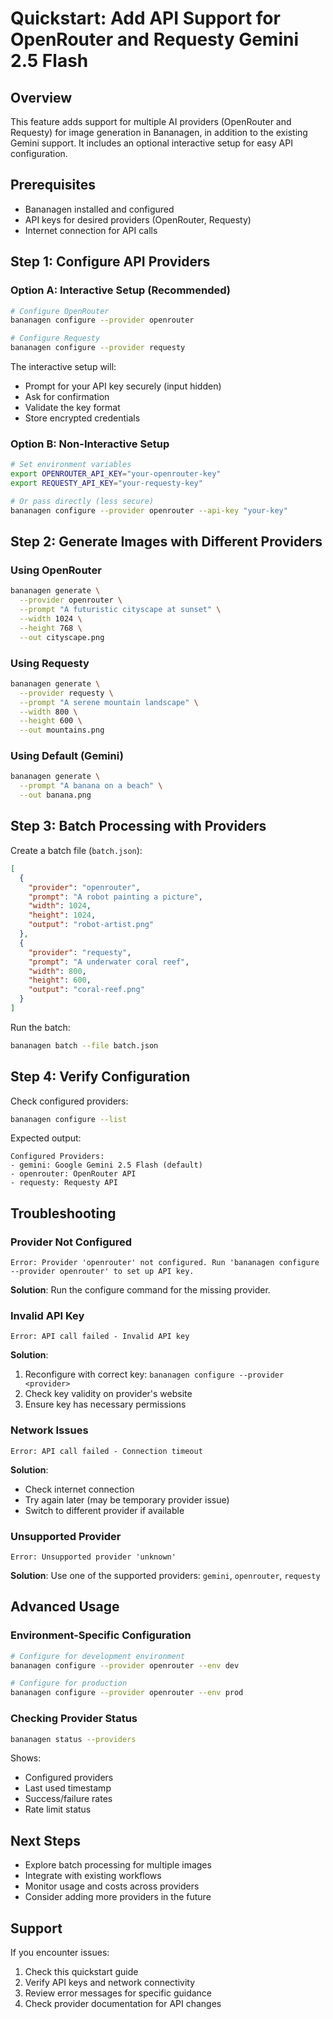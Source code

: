 # Quickstart: Add API Support for OpenRouter and Requesty Gemini 2.5 Flash

## Overview
This feature adds support for multiple AI providers (OpenRouter and Requesty) for image generation in Bananagen, in addition to the existing Gemini support. It includes an optional interactive setup for easy API configuration.

## Prerequisites
- Bananagen installed and configured
- API keys for desired providers (OpenRouter, Requesty)
- Internet connection for API calls

## Step 1: Configure API Providers

### Option A: Interactive Setup (Recommended)
```bash
# Configure OpenRouter
bananagen configure --provider openrouter

# Configure Requesty
bananagen configure --provider requesty
```

The interactive setup will:
- Prompt for your API key securely (input hidden)
- Ask for confirmation
- Validate the key format
- Store encrypted credentials

### Option B: Non-Interactive Setup
```bash
# Set environment variables
export OPENROUTER_API_KEY="your-openrouter-key"
export REQUESTY_API_KEY="your-requesty-key"

# Or pass directly (less secure)
bananagen configure --provider openrouter --api-key "your-key"
```

## Step 2: Generate Images with Different Providers

### Using OpenRouter
```bash
bananagen generate \
  --provider openrouter \
  --prompt "A futuristic cityscape at sunset" \
  --width 1024 \
  --height 768 \
  --out cityscape.png
```

### Using Requesty
```bash
bananagen generate \
  --provider requesty \
  --prompt "A serene mountain landscape" \
  --width 800 \
  --height 600 \
  --out mountains.png
```

### Using Default (Gemini)
```bash
bananagen generate \
  --prompt "A banana on a beach" \
  --out banana.png
```

## Step 3: Batch Processing with Providers

Create a batch file (`batch.json`):
```json
[
  {
    "provider": "openrouter",
    "prompt": "A robot painting a picture",
    "width": 1024,
    "height": 1024,
    "output": "robot-artist.png"
  },
  {
    "provider": "requesty",
    "prompt": "A underwater coral reef",
    "width": 800,
    "height": 600,
    "output": "coral-reef.png"
  }
]
```

Run the batch:
```bash
bananagen batch --file batch.json
```

## Step 4: Verify Configuration

Check configured providers:
```bash
bananagen configure --list
```

Expected output:
```
Configured Providers:
- gemini: Google Gemini 2.5 Flash (default)
- openrouter: OpenRouter API
- requesty: Requesty API
```

## Troubleshooting

### Provider Not Configured
```
Error: Provider 'openrouter' not configured. Run 'bananagen configure --provider openrouter' to set up API key.
```
**Solution**: Run the configure command for the missing provider.

### Invalid API Key
```
Error: API call failed - Invalid API key
```
**Solution**:
1. Reconfigure with correct key: `bananagen configure --provider <provider>`
2. Check key validity on provider's website
3. Ensure key has necessary permissions

### Network Issues
```
Error: API call failed - Connection timeout
```
**Solution**:
- Check internet connection
- Try again later (may be temporary provider issue)
- Switch to different provider if available

### Unsupported Provider
```
Error: Unsupported provider 'unknown'
```
**Solution**: Use one of the supported providers: `gemini`, `openrouter`, `requesty`

## Advanced Usage

### Environment-Specific Configuration
```bash
# Configure for development environment
bananagen configure --provider openrouter --env dev

# Configure for production
bananagen configure --provider openrouter --env prod
```

### Checking Provider Status
```bash
bananagen status --providers
```

Shows:
- Configured providers
- Last used timestamp
- Success/failure rates
- Rate limit status

## Next Steps
- Explore batch processing for multiple images
- Integrate with existing workflows
- Monitor usage and costs across providers
- Consider adding more providers in the future

## Support
If you encounter issues:
1. Check this quickstart guide
2. Verify API keys and network connectivity
3. Review error messages for specific guidance
4. Check provider documentation for API changes
